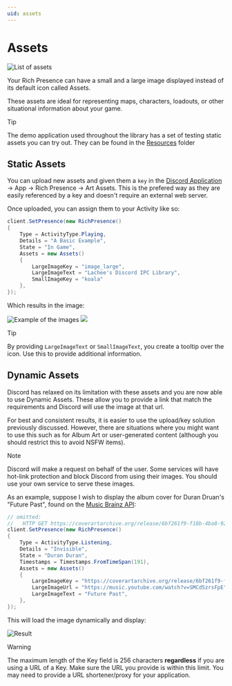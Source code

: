 ```yaml
---
uid: assets
---
```


# Assets
![List of assets](https://i.lu.je/2025/firefox_nta5I3VkPp.png)

Your Rich Presence can have a small and a large image displayed instead of its default icon called Assets.

These assets are ideal for representing maps, characters, loadouts, or other situational information about your game.

> [!TIP]
> The demo application used throughout the library has a set of testing static assets you can try out. They can be found in the [Resources](https://github.com/Lachee/discord-rpc-csharp/tree/master/Resources/Discord%20App%20Images/) folder

## Static Assets
You can upload new assets and given them a `key` in the [Discord Application](https://discord.com/developers/applications) → App → Rich Presence → Art Assets.
This is the prefered way as they are easily referenced by a key and doesn't require an external web server.

Once uploaded, you can assign them to your Activity like so:
```cs
client.SetPresence(new RichPresence()
{
    Type = ActivityType.Playing,
    Details = "A Basic Example",
    State = "In Game",
    Assets = new Assets()
    {
        LargeImageKey = "image_large",
        LargeImageText = "Lachee's Discord IPC Library",
        SmallImageKey = "koala"
    },
});
```
Which results in the image:

![Example of the images](https://i.lu.je/2025/Discord_MJrdavsJvd.png "Example of the images")
![](https://i.lu.je/2025/Discord_osR1l6A6V6.png)

> [!TIP]
> By providing `LargeImageText` or `SmallImageText`, you create a tooltip over the icon. Use this to provide additional information.


## Dynamic Assets
Discord has relaxed on its limitation with these assets and you are now able to use Dynamic Assets. These allow you to provide a link that match the requirements and Discord will use the image at that url.

For best and consistent results, it is easier to use the upload/key solution previously discussed. However, there are situations where you might want to use this such as for Album Art or user-generated content (although you should restrict this to avoid NSFW items).

> [!NOTE]
> Discord will make a request on behalf of the user. Some services will have hot-link protection and block Discord from using their images.
> You should use your own service to serve these images.

As an example, suppose I wish to display the album cover for Duran Druan's "Future Past", found on the [Music Brainz API](https://musicbrainz.org/doc/Cover_Art_Archive/API):

```cs
// omitted: 
//   HTTP GET https://coverartarchive.org/release/6bf261f9-f18b-4ba8-92be-7afc36575f2d
client.SetPresence(new RichPresence()
{
    Type = ActivityType.Listening,
    Details = "Invisible",
    State = "Duran Duran",
    Timestamps = Timestamps.FromTimeSpan(191),
	Assets = new Assets()
    {
        LargeImageKey = "https://coverartarchive.org/release/6bf261f9-f18b-4ba8-92be-7afc36575f2d/33192928727-500.jpg", // Links to the image
        LargeImageUrl = "https://music.youtube.com/watch?v=SMCd5zrsFpE" // Links to the song when clicked
        LargeImageText = "Future Past",
    },
});
```

This will load the image dynamically and display:

![Result](https://i.lu.je/2025/Discord_GOnaDQnm3J.png)

> [!WARNING]
> The maximum length of the Key field is 256 characters __regardless__ if you are using a URL of a Key.
> Make sure the URL you provide is within this limit. You may need to provide a URL shortener/proxy for your application.

